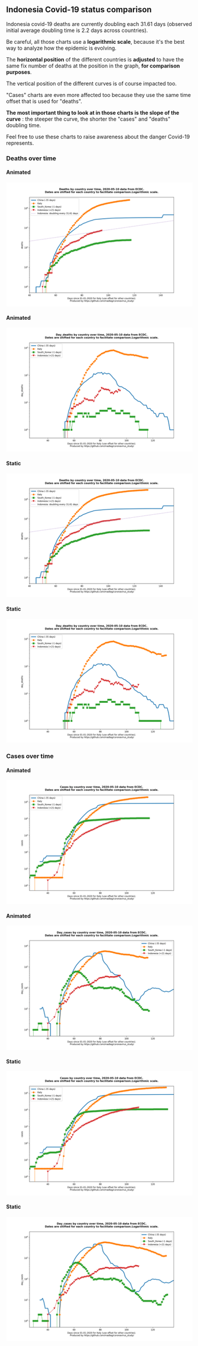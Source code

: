## Indonesia Covid-19 status comparison 

Indonesia covid-19 deaths are currently doubling each 31.61 days (observed initial average doubling time is 2.2 days across countries).



Be careful, all those charts use a **logarithmic scale**, because it's the best way to analyze how the epidemic is evolving.
 
The **horizontal position** of the different countries is **adjusted** to have the same fix number of deaths at the position in the graph, **for comparison purposes**.

The vertical position of the different curves is of course impacted too.

"Cases" charts are even more affected too because they use the same time offset that is used for "deaths".

**The most important thing to look at in those charts is the slope of the curve** : the steeper the curve, the shorter the "cases" and "deaths" doubling time.

Feel free to use these charts to raise awareness about the danger Covid-19 represents. 


 
### Deaths over time
 
#### Animated
![Indonesia covid-19 deaths animated chart](https://raw.githubusercontent.com/madlag/coronavirus_study/master/notebooks/graphs/2020-05-10/countries/Indonesia/2020-05-10_Indonesia_deaths.gif "Indonesia covid-19 deaths animated chart")   
 
#### Animated
![Indonesia covid-19 daily deaths animated chart](https://raw.githubusercontent.com/madlag/coronavirus_study/master/notebooks/graphs/2020-05-10/countries/Indonesia/2020-05-10_Indonesia_day_deaths.gif "Indonesia covid-19 day_deaths animated chart")   
 
#### Static
![Indonesia covid-19 deaths static chart](https://raw.githubusercontent.com/madlag/coronavirus_study/master/notebooks/graphs/2020-05-10/countries/Indonesia/2020-05-10_Indonesia_deaths.png "Indonesia covid-19 deaths static chart")   
 
#### Static
![Indonesia covid-19 daily deaths static chart](https://raw.githubusercontent.com/madlag/coronavirus_study/master/notebooks/graphs/2020-05-10/countries/Indonesia/2020-05-10_Indonesia_day_deaths.png "Indonesia covid-19 day_deaths static chart")   

 
### Cases over time
 
#### Animated
![Indonesia covid-19 cases animated chart](https://raw.githubusercontent.com/madlag/coronavirus_study/master/notebooks/graphs/2020-05-10/countries/Indonesia/2020-05-10_Indonesia_cases.gif "Indonesia covid-19 cases animated chart")   
 
#### Animated
![Indonesia covid-19 daily cases animated chart](https://raw.githubusercontent.com/madlag/coronavirus_study/master/notebooks/graphs/2020-05-10/countries/Indonesia/2020-05-10_Indonesia_day_cases.gif "Indonesia covid-19 day_cases animated chart")   
 
#### Static
![Indonesia covid-19 cases static chart](https://raw.githubusercontent.com/madlag/coronavirus_study/master/notebooks/graphs/2020-05-10/countries/Indonesia/2020-05-10_Indonesia_cases.png "Indonesia covid-19 cases static chart")   
 
#### Static
![Indonesia covid-19 daily cases static chart](https://raw.githubusercontent.com/madlag/coronavirus_study/master/notebooks/graphs/2020-05-10/countries/Indonesia/2020-05-10_Indonesia_day_cases.png "Indonesia covid-19 day_cases static chart")   

